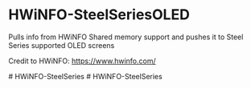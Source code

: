 # HWiNFO-SteelSeriesOLED
Pulls info from HWiNFO Shared memory support and pushes it to Steel Series supported OLED screens

Credit to HWiNFO:
https://www.hwinfo.com/

#   H W i N F O - S t e e l S e r i e s  
 #   H W i N F O - S t e e l S e r i e s  
 